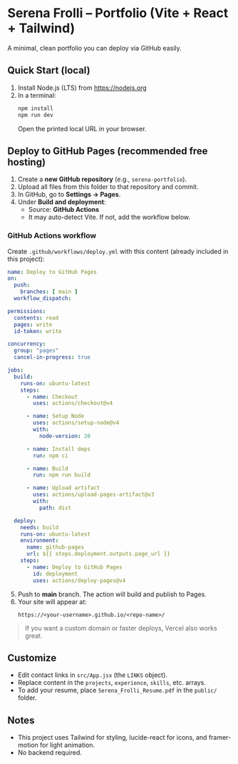 # Serena Frolli – Portfolio (Vite + React + Tailwind)

A minimal, clean portfolio you can deploy via GitHub easily.

## Quick Start (local)

1. Install Node.js (LTS) from https://nodejs.org
2. In a terminal:
   ```bash
   npm install
   npm run dev
   ```
   Open the printed local URL in your browser.

## Deploy to GitHub Pages (recommended free hosting)

1. Create a **new GitHub repository** (e.g., `serena-portfolio`).
2. Upload all files from this folder to that repository and commit.
3. In GitHub, go to **Settings → Pages**.
4. Under **Build and deployment**:
   - Source: **GitHub Actions**
   - It may auto-detect Vite. If not, add the workflow below.

### GitHub Actions workflow

Create `.github/workflows/deploy.yml` with this content (already included in this project):

```yaml
name: Deploy to GitHub Pages
on:
  push:
    branches: [ main ]
  workflow_dispatch:

permissions:
  contents: read
  pages: write
  id-token: write

concurrency:
  group: "pages"
  cancel-in-progress: true

jobs:
  build:
    runs-on: ubuntu-latest
    steps:
      - name: Checkout
        uses: actions/checkout@v4

      - name: Setup Node
        uses: actions/setup-node@v4
        with:
          node-version: 20

      - name: Install deps
        run: npm ci

      - name: Build
        run: npm run build

      - name: Upload artifact
        uses: actions/upload-pages-artifact@v3
        with:
          path: dist

  deploy:
    needs: build
    runs-on: ubuntu-latest
    environment:
      name: github-pages
      url: ${{ steps.deployment.outputs.page_url }}
    steps:
      - name: Deploy to GitHub Pages
        id: deployment
        uses: actions/deploy-pages@v4
```

5. Push to **main** branch. The action will build and publish to Pages.
6. Your site will appear at:
   ```
   https://<your-username>.github.io/<repo-name>/
   ```

> If you want a custom domain or faster deploys, Vercel also works great.

## Customize

- Edit contact links in `src/App.jsx` (the `LINKS` object).
- Replace content in the `projects`, `experience`, `skills`, etc. arrays.
- To add your resume, place `Serena_Frolli_Resume.pdf` in the `public/` folder.

## Notes

- This project uses Tailwind for styling, lucide-react for icons, and framer-motion for light animation.
- No backend required.
